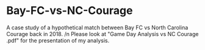 # Bay-FC-vs-NC-Courage
A case study of a hypothetical match between Bay FC vs North Carolina Courage back in 2018.
/n Please look at "Game Day Analysis vs NC Courage .pdf" for the presentation of my analysis.
